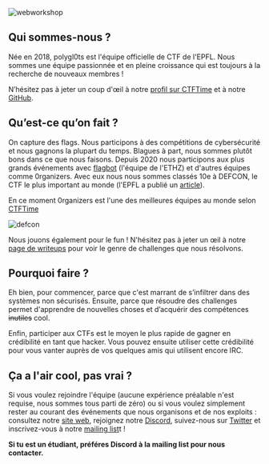 ![webworkshop](/commissions/polygl0ts/ffp.jpg)

## Qui sommes-nous ?
Née en 2018, polygl0ts est l'équipe officielle de CTF de l'EPFL.
Nous sommes une équipe passionnée et en pleine croissance qui est
toujours à la recherche de nouveaux membres !

N’hésitez pas à jeter un coup d'œil à notre [profil sur CTFTime](https://ctftime.org/team/53791)
et à notre [GitHub](https://github.com/polygl0ts).


## Qu’est-ce qu’on fait ?
On capture des flags. Nous participons à des compétitions de cybersécurité
et nous gagnons la plupart du temps. Blagues à part, nous sommes plutôt bons dans ce que
nous faisons. Depuis 2020 nous participons aux plus grands événements avec
[flagbot](https://flagbot.ch/) (l'équipe de l'ETHZ) et d'autres équipes comme
0rganizers. Avec eux nous nous sommes classés 10e à DEFCON, le CTF le plus
important au monde (l'EPFL a publié un [article](https://actu.epfl.ch/news/we-managed-to-score-an-amazing-10th-place-at-defco/)).

En ce moment 0rganizers est l'une des meilleures équipes au monde selon [CTFTime](https://ctftime.org)

![defcon](/commissions/polygl0ts/defcon.jpg)

Nous jouons également pour le fun ! N'hésitez pas à jeter un œil à notre
[page de writeups](https://polygl0ts.ch/writeups) pour voir le genre de
challenges que nous résolvons.

## Pourquoi faire ?
Eh bien, pour commencer, parce que c'est marrant de s’infiltrer dans des
systèmes non sécurisés. Ensuite, parce que résoudre des challenges permet
d'apprendre de nouvelles choses et d’acquérir des compétences ~~inutiles~~
cool.

Enfin, participer aux CTFs est le moyen le plus rapide de gagner en
crédibilité en tant que hacker. Vous pouvez ensuite utiliser cette
crédibilité pour vous vanter auprès de vos quelques amis qui utilisent
encore IRC.


## Ça a l'air cool, pas vrai ?
Si vous voulez rejoindre l'équipe (aucune expérience préalable n'est
requise, nous sommes tous parti de zéro) ou si vous voulez simplement
rester au courant des événements que nous organisons et de nos exploits :
consultez notre [site web](https://polygl0ts.ch/), rejoignez notre
[Discord](https://discord.gg/7Zx4FZyTSP), suivez-nous sur
[Twitter](https://twitter.com/polygl0ts) et inscrivez-vous à notre
[mailing list](https://polygl0ts.ch/contact)t !

**Si tu est un étudiant, préféres Discord à la mailing list pour nous contacter.**
